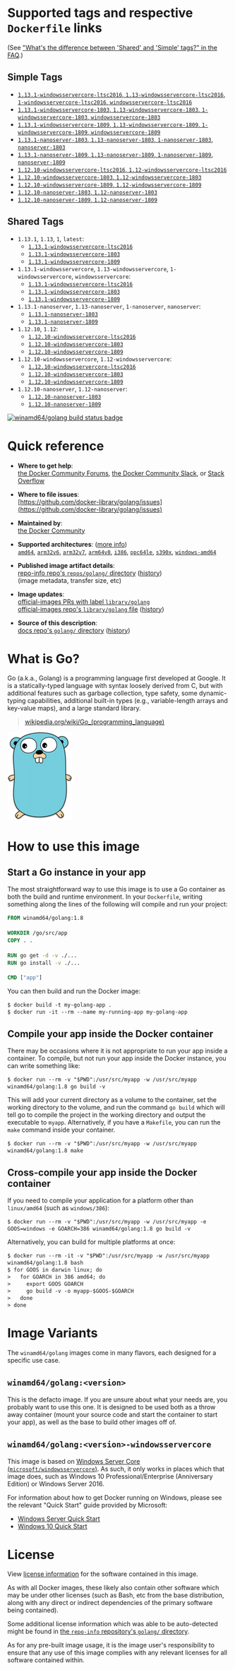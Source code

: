 <!--

********************************************************************************

WARNING:

    DO NOT EDIT "golang/README.md"

    IT IS AUTO-GENERATED

    (from the other files in "golang/" combined with a set of templates)

********************************************************************************

-->

# Supported tags and respective `Dockerfile` links

(See ["What's the difference between 'Shared' and 'Simple' tags?" in the FAQ](https://github.com/docker-library/faq#whats-the-difference-between-shared-and-simple-tags).)

## Simple Tags

-	[`1.13.1-windowsservercore-ltsc2016`, `1.13-windowsservercore-ltsc2016`, `1-windowsservercore-ltsc2016`, `windowsservercore-ltsc2016`](https://github.com/docker-library/golang/blob/4fa4888b25307c734ed4bbda6ce68549b7d9dbdc/1.13/windows/windowsservercore-ltsc2016/Dockerfile)
-	[`1.13.1-windowsservercore-1803`, `1.13-windowsservercore-1803`, `1-windowsservercore-1803`, `windowsservercore-1803`](https://github.com/docker-library/golang/blob/4fa4888b25307c734ed4bbda6ce68549b7d9dbdc/1.13/windows/windowsservercore-1803/Dockerfile)
-	[`1.13.1-windowsservercore-1809`, `1.13-windowsservercore-1809`, `1-windowsservercore-1809`, `windowsservercore-1809`](https://github.com/docker-library/golang/blob/4fa4888b25307c734ed4bbda6ce68549b7d9dbdc/1.13/windows/windowsservercore-1809/Dockerfile)
-	[`1.13.1-nanoserver-1803`, `1.13-nanoserver-1803`, `1-nanoserver-1803`, `nanoserver-1803`](https://github.com/docker-library/golang/blob/4fa4888b25307c734ed4bbda6ce68549b7d9dbdc/1.13/windows/nanoserver-1803/Dockerfile)
-	[`1.13.1-nanoserver-1809`, `1.13-nanoserver-1809`, `1-nanoserver-1809`, `nanoserver-1809`](https://github.com/docker-library/golang/blob/4fa4888b25307c734ed4bbda6ce68549b7d9dbdc/1.13/windows/nanoserver-1809/Dockerfile)
-	[`1.12.10-windowsservercore-ltsc2016`, `1.12-windowsservercore-ltsc2016`](https://github.com/docker-library/golang/blob/8ca16c61ab1f47d169590457fdddff73162a63c8/1.12/windows/windowsservercore-ltsc2016/Dockerfile)
-	[`1.12.10-windowsservercore-1803`, `1.12-windowsservercore-1803`](https://github.com/docker-library/golang/blob/8ca16c61ab1f47d169590457fdddff73162a63c8/1.12/windows/windowsservercore-1803/Dockerfile)
-	[`1.12.10-windowsservercore-1809`, `1.12-windowsservercore-1809`](https://github.com/docker-library/golang/blob/8ca16c61ab1f47d169590457fdddff73162a63c8/1.12/windows/windowsservercore-1809/Dockerfile)
-	[`1.12.10-nanoserver-1803`, `1.12-nanoserver-1803`](https://github.com/docker-library/golang/blob/8ca16c61ab1f47d169590457fdddff73162a63c8/1.12/windows/nanoserver-1803/Dockerfile)
-	[`1.12.10-nanoserver-1809`, `1.12-nanoserver-1809`](https://github.com/docker-library/golang/blob/8ca16c61ab1f47d169590457fdddff73162a63c8/1.12/windows/nanoserver-1809/Dockerfile)

## Shared Tags

-	`1.13.1`, `1.13`, `1`, `latest`:
	-	[`1.13.1-windowsservercore-ltsc2016`](https://github.com/docker-library/golang/blob/4fa4888b25307c734ed4bbda6ce68549b7d9dbdc/1.13/windows/windowsservercore-ltsc2016/Dockerfile)
	-	[`1.13.1-windowsservercore-1803`](https://github.com/docker-library/golang/blob/4fa4888b25307c734ed4bbda6ce68549b7d9dbdc/1.13/windows/windowsservercore-1803/Dockerfile)
	-	[`1.13.1-windowsservercore-1809`](https://github.com/docker-library/golang/blob/4fa4888b25307c734ed4bbda6ce68549b7d9dbdc/1.13/windows/windowsservercore-1809/Dockerfile)
-	`1.13.1-windowsservercore`, `1.13-windowsservercore`, `1-windowsservercore`, `windowsservercore`:
	-	[`1.13.1-windowsservercore-ltsc2016`](https://github.com/docker-library/golang/blob/4fa4888b25307c734ed4bbda6ce68549b7d9dbdc/1.13/windows/windowsservercore-ltsc2016/Dockerfile)
	-	[`1.13.1-windowsservercore-1803`](https://github.com/docker-library/golang/blob/4fa4888b25307c734ed4bbda6ce68549b7d9dbdc/1.13/windows/windowsservercore-1803/Dockerfile)
	-	[`1.13.1-windowsservercore-1809`](https://github.com/docker-library/golang/blob/4fa4888b25307c734ed4bbda6ce68549b7d9dbdc/1.13/windows/windowsservercore-1809/Dockerfile)
-	`1.13.1-nanoserver`, `1.13-nanoserver`, `1-nanoserver`, `nanoserver`:
	-	[`1.13.1-nanoserver-1803`](https://github.com/docker-library/golang/blob/4fa4888b25307c734ed4bbda6ce68549b7d9dbdc/1.13/windows/nanoserver-1803/Dockerfile)
	-	[`1.13.1-nanoserver-1809`](https://github.com/docker-library/golang/blob/4fa4888b25307c734ed4bbda6ce68549b7d9dbdc/1.13/windows/nanoserver-1809/Dockerfile)
-	`1.12.10`, `1.12`:
	-	[`1.12.10-windowsservercore-ltsc2016`](https://github.com/docker-library/golang/blob/8ca16c61ab1f47d169590457fdddff73162a63c8/1.12/windows/windowsservercore-ltsc2016/Dockerfile)
	-	[`1.12.10-windowsservercore-1803`](https://github.com/docker-library/golang/blob/8ca16c61ab1f47d169590457fdddff73162a63c8/1.12/windows/windowsservercore-1803/Dockerfile)
	-	[`1.12.10-windowsservercore-1809`](https://github.com/docker-library/golang/blob/8ca16c61ab1f47d169590457fdddff73162a63c8/1.12/windows/windowsservercore-1809/Dockerfile)
-	`1.12.10-windowsservercore`, `1.12-windowsservercore`:
	-	[`1.12.10-windowsservercore-ltsc2016`](https://github.com/docker-library/golang/blob/8ca16c61ab1f47d169590457fdddff73162a63c8/1.12/windows/windowsservercore-ltsc2016/Dockerfile)
	-	[`1.12.10-windowsservercore-1803`](https://github.com/docker-library/golang/blob/8ca16c61ab1f47d169590457fdddff73162a63c8/1.12/windows/windowsservercore-1803/Dockerfile)
	-	[`1.12.10-windowsservercore-1809`](https://github.com/docker-library/golang/blob/8ca16c61ab1f47d169590457fdddff73162a63c8/1.12/windows/windowsservercore-1809/Dockerfile)
-	`1.12.10-nanoserver`, `1.12-nanoserver`:
	-	[`1.12.10-nanoserver-1803`](https://github.com/docker-library/golang/blob/8ca16c61ab1f47d169590457fdddff73162a63c8/1.12/windows/nanoserver-1803/Dockerfile)
	-	[`1.12.10-nanoserver-1809`](https://github.com/docker-library/golang/blob/8ca16c61ab1f47d169590457fdddff73162a63c8/1.12/windows/nanoserver-1809/Dockerfile)

[![winamd64/golang build status badge](https://img.shields.io/jenkins/s/https/doi-janky.infosiftr.net/job/multiarch/job/windows-amd64/job/golang.svg?label=winamd64/golang%20%20build%20job)](https://doi-janky.infosiftr.net/job/multiarch/job/windows-amd64/job/golang/)

# Quick reference

-	**Where to get help**:  
	[the Docker Community Forums](https://forums.docker.com/), [the Docker Community Slack](https://blog.docker.com/2016/11/introducing-docker-community-directory-docker-community-slack/), or [Stack Overflow](https://stackoverflow.com/search?tab=newest&q=docker)

-	**Where to file issues**:  
	[https://github.com/docker-library/golang/issues](https://github.com/docker-library/golang/issues)

-	**Maintained by**:  
	[the Docker Community](https://github.com/docker-library/golang)

-	**Supported architectures**: ([more info](https://github.com/docker-library/official-images#architectures-other-than-amd64))  
	[`amd64`](https://hub.docker.com/r/amd64/golang/), [`arm32v6`](https://hub.docker.com/r/arm32v6/golang/), [`arm32v7`](https://hub.docker.com/r/arm32v7/golang/), [`arm64v8`](https://hub.docker.com/r/arm64v8/golang/), [`i386`](https://hub.docker.com/r/i386/golang/), [`ppc64le`](https://hub.docker.com/r/ppc64le/golang/), [`s390x`](https://hub.docker.com/r/s390x/golang/), [`windows-amd64`](https://hub.docker.com/r/winamd64/golang/)

-	**Published image artifact details**:  
	[repo-info repo's `repos/golang/` directory](https://github.com/docker-library/repo-info/blob/master/repos/golang) ([history](https://github.com/docker-library/repo-info/commits/master/repos/golang))  
	(image metadata, transfer size, etc)

-	**Image updates**:  
	[official-images PRs with label `library/golang`](https://github.com/docker-library/official-images/pulls?q=label%3Alibrary%2Fgolang)  
	[official-images repo's `library/golang` file](https://github.com/docker-library/official-images/blob/master/library/golang) ([history](https://github.com/docker-library/official-images/commits/master/library/golang))

-	**Source of this description**:  
	[docs repo's `golang/` directory](https://github.com/docker-library/docs/tree/master/golang) ([history](https://github.com/docker-library/docs/commits/master/golang))

# What is Go?

Go (a.k.a., Golang) is a programming language first developed at Google. It is a statically-typed language with syntax loosely derived from C, but with additional features such as garbage collection, type safety, some dynamic-typing capabilities, additional built-in types (e.g., variable-length arrays and key-value maps), and a large standard library.

> [wikipedia.org/wiki/Go_(programming_language)](http://en.wikipedia.org/wiki/Go_%28programming_language%29)

![logo](https://raw.githubusercontent.com/docker-library/docs/01c12653951b2fe592c1f93a13b4e289ada0e3a1/golang/logo.png)

# How to use this image

## Start a Go instance in your app

The most straightforward way to use this image is to use a Go container as both the build and runtime environment. In your `Dockerfile`, writing something along the lines of the following will compile and run your project:

```dockerfile
FROM winamd64/golang:1.8

WORKDIR /go/src/app
COPY . .

RUN go get -d -v ./...
RUN go install -v ./...

CMD ["app"]
```

You can then build and run the Docker image:

```console
$ docker build -t my-golang-app .
$ docker run -it --rm --name my-running-app my-golang-app
```

## Compile your app inside the Docker container

There may be occasions where it is not appropriate to run your app inside a container. To compile, but not run your app inside the Docker instance, you can write something like:

```console
$ docker run --rm -v "$PWD":/usr/src/myapp -w /usr/src/myapp winamd64/golang:1.8 go build -v
```

This will add your current directory as a volume to the container, set the working directory to the volume, and run the command `go build` which will tell go to compile the project in the working directory and output the executable to `myapp`. Alternatively, if you have a `Makefile`, you can run the `make` command inside your container.

```console
$ docker run --rm -v "$PWD":/usr/src/myapp -w /usr/src/myapp winamd64/golang:1.8 make
```

## Cross-compile your app inside the Docker container

If you need to compile your application for a platform other than `linux/amd64` (such as `windows/386`):

```console
$ docker run --rm -v "$PWD":/usr/src/myapp -w /usr/src/myapp -e GOOS=windows -e GOARCH=386 winamd64/golang:1.8 go build -v
```

Alternatively, you can build for multiple platforms at once:

```console
$ docker run --rm -it -v "$PWD":/usr/src/myapp -w /usr/src/myapp winamd64/golang:1.8 bash
$ for GOOS in darwin linux; do
>   for GOARCH in 386 amd64; do
>     export GOOS GOARCH
>     go build -v -o myapp-$GOOS-$GOARCH
>   done
> done
```

# Image Variants

The `winamd64/golang` images come in many flavors, each designed for a specific use case.

## `winamd64/golang:<version>`

This is the defacto image. If you are unsure about what your needs are, you probably want to use this one. It is designed to be used both as a throw away container (mount your source code and start the container to start your app), as well as the base to build other images off of.

## `winamd64/golang:<version>-windowsservercore`

This image is based on [Windows Server Core (`microsoft/windowsservercore`)](https://hub.docker.com/r/microsoft/windowsservercore/). As such, it only works in places which that image does, such as Windows 10 Professional/Enterprise (Anniversary Edition) or Windows Server 2016.

For information about how to get Docker running on Windows, please see the relevant "Quick Start" guide provided by Microsoft:

-	[Windows Server Quick Start](https://msdn.microsoft.com/en-us/virtualization/windowscontainers/quick_start/quick_start_windows_server)
-	[Windows 10 Quick Start](https://msdn.microsoft.com/en-us/virtualization/windowscontainers/quick_start/quick_start_windows_10)

# License

View [license information](http://golang.org/LICENSE) for the software contained in this image.

As with all Docker images, these likely also contain other software which may be under other licenses (such as Bash, etc from the base distribution, along with any direct or indirect dependencies of the primary software being contained).

Some additional license information which was able to be auto-detected might be found in [the `repo-info` repository's `golang/` directory](https://github.com/docker-library/repo-info/tree/master/repos/golang).

As for any pre-built image usage, it is the image user's responsibility to ensure that any use of this image complies with any relevant licenses for all software contained within.
